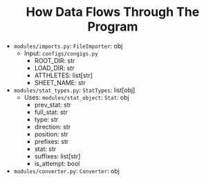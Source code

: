 <h1 align=center>How Data Flows Through The Program</h1>

<!-- TODO: Add Public/Private -->

- `modules/imports.py`: `FileImporter`: obj
    - Input: `configs/congigs.py`
        - ROOT_DIR: str
        - LOAD_DIR: str
        - ATTHLETES: list[str]
        - SHEET_NAME: str
- `modules/stat_types.py`: `StatTypes`: list[obj]
    - Uses: `modules/stat_object`: `Stat`: obj 
        - prev_stat: str
        - full_stat: str
        - type: str
        - direction: str
        - position: str
        - prefixes: str
        - stat: str
        - suffixes: list[str]
        - is_attempt: bool
- `modules/converter.py`: `Converter`: obj
        


